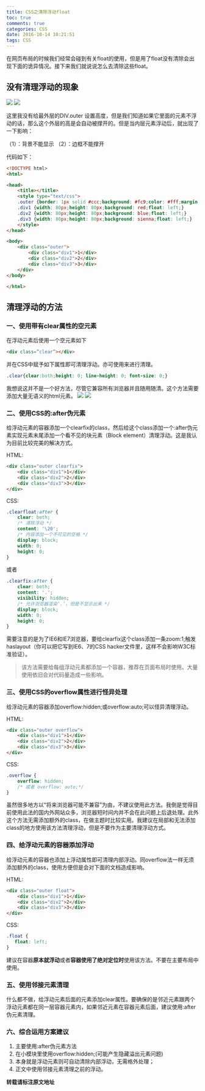 ```yaml
---
title: CSS之清除浮动float
toc: true
comments: true
categories: CSS
date: 2016-10-14 10:21:51
tags: CSS
---
```

在网页布局的时候我们经常会碰到有关float的使用，但是用了float没有清除会出现下面的诡异情况。接下来我们就说说怎么去清除这些float。
<!-- more -->

## 没有清理浮动的现象

![](http://ww2.sinaimg.in/large/65e4f1e6gw1f8rluq50ihj20b205nt8l.jpg)
![](http://ww3.sinaimg.in/large/65e4f1e6gw1f8rlwk5t6dj206004s0st.jpg)

这里我没有给最外层的DIV.outer 设置高度，但是我们知道如果它里面的元素不浮动的话，那么这个外层的高是会自动被撑开的。但是当内层元素浮动后，就出现了一下影响：

（1）：背景不能显示 （2）：边框不能撑开 

代码如下：
```html
<!DOCTYPE html>
<html>

<head>
    <title></title>
    <style type="text/css">
    .outer {border: 1px solid #ccc;background: #fc9;color: #fff;margin: 50px auto;padding: 50px;}
    .div1 {width: 80px;height: 80px;background: red;float: left;}
    .div2 {width: 80px;height: 80px;background: blue;float: left;}
    .div3 {width: 80px;height: 80px;background: sienna;float: left;}
    </style>
</head>

<body>
    <div class="outer">
        <div class="div1">1</div>
        <div class="div2">2</div>
        <div class="div3">3</div>
    </div>
</body>

</html>

```

## 清理浮动的方法

### 一、使用带有clear属性的空元素

在浮动元素后使用一个空元素如下
```html
<div class=”clear”></div>
```
并在CSS中赋予如下属性即可清理浮动。亦可使用来进行清理。
```css
.clear{clear:both;height: 0; line-height: 0; font-size: 0;}
```
我想说这并不是一个好方法，尽管它兼容所有浏览器并且随用随清。这个方法需要添加大量无语义的html元素。
![](http://ww1.sinaimg.in/large/65e4f1e6gw1f8rmhryzghj209y06u748.jpg)
![](http://ww4.sinaimg.in/large/65e4f1e6gw1f8rmhwsd7zj205g04vt8y.jpg)

### 二、使用CSS的:after伪元素

给浮动元素的容器添加一个clearfix的class，然后给这个class添加一个:after伪元素实现元素末尾添加一个看不见的块元素（Block element）清理浮动。这是我认为目前比较完美的解决方式。

HTML:
```html
<div class="outer clearfix">
    <div class="div1">1</div>
    <div class="div2">2</div>
    <div class="div3">3</div>
</div>
```
CSS:
```css
.clearfloat:after {
    clear: both;
    /* 清除浮动 */
    content: '\20';
    /* 内容添加一个不可见的空格 */
    display: block;
    width: 0;
    height: 0;
}
```
或者
```css
.clearfix:after {
    clear: both;
    content: '.';
    visibility: hidden;
    /* 允许浏览器渲染‘.’，但是不显示出来 */
    display: block;
    width: 0;
    height: 0;
}
```
需要注意的是为了IE6和IE7浏览器，要给clearfix这个class添加一条zoom:1;触发haslayout（你可以把它写到IE6、7的CSS hacker文件里，这样不会影响W3C标准验证）。

>该方法需要给每组浮动元素都添加一个容器，推荐在页面布局时使用。大量使用依旧会对代码量造成一些影响。

### 三、使用CSS的overflow属性进行怪异处理

给浮动元素的容器添加overflow:hidden;或overflow:auto;可以怪异清理浮动。

HTML:
```html
<div class="outer overflow">
    <div class="div1">1</div>
    <div class="div2">2</div>
    <div class="div3">3</div>
</div>
```
CSS:
```css
.overflow {
    overflow: hidden;
    /* 或者 overflow: auto;*/
}
```

虽然很多地方以“将来浏览器可能不兼容”为由，不建议使用此方法。我倒是觉得目前使用此法的国内外网站众多，浏览器短时间内并不会在此问题上后退处理。此外这个方法无需添加额外的class，在做主题时比较实用。我建议在局部和无法添加class的地方使用该方法清理浮动，但是不要作为主要清理浮动方式。

### 四、给浮动元素的容器添加浮动

给浮动元素的容器也添加上浮动属性即可清理内部浮动。同overflow法一样无须添加额外的class，使用方便但是会对下面的文档造成影响。

HTML:
```html
<div class="outer float">
    <div class="div1">1</div>
    <div class="div2">2</div>
    <div class="div3">3</div>
</div>
```
CSS:
```css
.float {
   float: left;
}
```

建议在容器**原本就浮动**或者**容器使用了绝对定位时**使用该方法。不要在主要布局中使用。
### 五、使用邻接元素清理
什么都不做，给浮动元素后面的元素添加clear属性。要确保的是邻近元素跟两个浮动元素都在同一层容器元素内，如果邻近元素在容器元素后面，建议使用:after伪元素清理。

### 六、综合运用方案建议
1. 主要使用:after伪元素方法
2. 在小模块里使用overflow:hidden;(可能产生隐藏溢出元素问题)
3. 本身就是浮动元素则可自动清除内部浮动，无需格外处理；
4. 正文中使用邻接元素清理之前的浮动。


**转载请标注原文地址**                           


